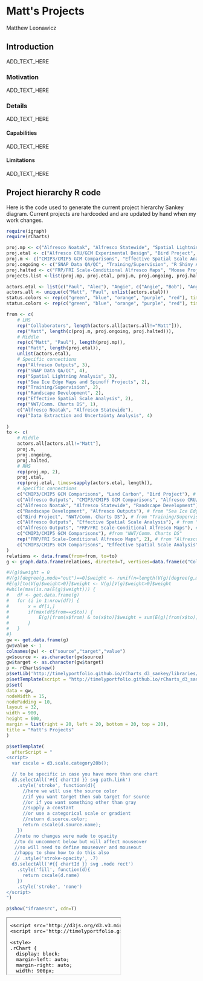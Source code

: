 # Matt's Projects
Matthew Leonawicz  




## Introduction
ADD_TEXT_HERE

### Motivation
ADD_TEXT_HERE

### Details
ADD_TEXT_HERE

#### Capabilities
ADD_TEXT_HERE

#### Limitations
ADD_TEXT_HERE

## Project hierarchy R code
Here is the code used to generate the current project hierarchy Sankey diagram.
Current projects are hardcoded and are updated by hand when my work changes.


```r
require(igraph)
require(rCharts)

proj.mp <- c("Alfresco Noatak", "Alfresco Statewide", "Spatial Lightning Analysis", "Data Extraction and Uncertainty Analysis", "Growing Season", "Mussel Project", "Land Carbon")
proj.etal <- c("Alfresco CRU/GCM Experimental Design", "Bird Project", "NWT/Comm. Charts DS", "Sea Ice Edge Maps and Spinoff Projects", "Shiny App Server Migration")
proj.m <- c("CMIP3/CMIP5 GCM Comparisons", "Effective Spatial Scale Analysis", "Randscape Development", "Alfresco Outputs")
proj.ongoing <- c("SNAP Data QA/QC", "Training/Supervision", "R Shiny Apps General Maintenance", "New App Development", "SNAP Tech Blog", "Continuing Education")
proj.halted <- c("FRP/FRI Scale-Conditional Alfresco Maps", "Moose Project")
projects.list <-list(proj.mp, proj.etal, proj.m, proj.ongoing, proj.halted)

actors.etal <- list(c("Paul", "Alec"), "Angie", c("Angie", "Bob"), "Angie", "Bob")
actors.all <- unique(c("Matt", "Paul", unlist(actors.etal)))
status.colors <- rep(c("green", "blue", "orange", "purple", "red"), times=sapply(projects.list, length))
status.colors <- rep(c("green", "blue", "orange", "purple", "red"), times=sapply(projects.list, length))

from <- c(
	# LHS
	rep("Collaborators", length(actors.all[actors.all!="Matt"])),
	rep("Matt", length(c(proj.m, proj.ongoing, proj.halted))),
	# Middle
	rep(c("Matt", "Paul"), length(proj.mp)),
	rep("Matt", length(proj.etal)),
	unlist(actors.etal),
	# Specific connections
	rep("Alfresco Outputs", 3),
	rep("SNAP Data QA/QC", 4),
	rep("Spatial Lightning Analysis", 3),
	rep("Sea Ice Edge Maps and Spinoff Projects", 2),
	rep("Training/Supervision", 2),
	rep("Randscape Development", 2),
	rep("Effective Spatial Scale Analysis", 2),
	rep("NWT/Comm. Charts DS", 1),
	c("Alfresco Noatak", "Alfresco Statewide"),
	rep("Data Extraction and Uncertainty Analysis", 4)
	
)
to <- c(
	# Middle
	actors.all[actors.all!="Matt"],
	proj.m,
	proj.ongoing,
	proj.halted,
	# RHS
	rep(proj.mp, 2),
	proj.etal,
	rep(proj.etal, times=sapply(actors.etal, length)),
	# Specific connections
	c("CMIP3/CMIP5 GCM Comparisons", "Land Carbon", "Bird Project"), # from "Alfresco Outputs"
	c("Alfresco Outputs", "CMIP3/CMIP5 GCM Comparisons", "Alfresco CRU/GCM Experimental Design", "NWT/Comm. Charts DS"), # from "SNAP Data QA/QC"
	c("Alfresco Noatak", "Alfresco Statewide", "Randscape Development"), # from "Spatial Lightning Analysis
	c("Randscape Development", "Alfresco Outputs"), # from "Sea Ice Edge Maps and Spinoff Projects"
	c("Bird Project", "NWT/Comm. Charts DS"), # from "Training/Supervision"
	c("Alfresco Outputs", "Effective Spatial Scale Analysis"), # from "Randscape Development
	c("Alfresco Outputs", "FRP/FRI Scale-Conditional Alfresco Maps"), # from "Effective Spatial Scale Analysis"
	c("CMIP3/CMIP5 GCM Comparisons"), #from "NWT/Comm. Charts DS"
	rep("FRP/FRI Scale-Conditional Alfresco Maps", 2), # from "Alfresco Noatak", "Alfresco Statewide"
	c("CMIP3/CMIP5 GCM Comparisons", "Effective Spatial Scale Analysis", "Randscape Development", "Alfresco Outputs") # from "Data Extraction and Uncertainty Analysis"
)
relations <- data.frame(from=from, to=to)
g <- graph.data.frame(relations, directed=T, vertices=data.frame(c("Collaborators", actors.all, unlist(projects.list))))

#V(g)$weight = 0
#V(g)[degree(g,mode="out")==0]$weight <- runif(n=length(V(g)[degree(g,mode="out")==0]),min=0,max=100)
#E(g)[to(V(g)$weight>0)]$weight <- V(g)[V(g)$weight>0]$weight
#while(max(is.na(E(g)$weight))) {
#	df <- get.data.frame(g)
#	for (i in 1:nrow(df)) {
#		x = df[i,]
#		if(max(df$from==x$to)) {
#			E(g)[from(x$from) & to(x$to)]$weight = sum(E(g)[from(x$to)]$weight)
#		}
#	}
#}
gw <- get.data.frame(g)
gw$value <- 1
colnames(gw) <- c("source","target","value")
gw$source <- as.character(gw$source)
gw$target <- as.character(gw$target)
p <- rCharts$new()
p$setLib('http://timelyportfolio.github.io/rCharts_d3_sankey/libraries/widgets/d3_sankey')
p$setTemplate(script = "http://timelyportfolio.github.io/rCharts_d3_sankey/libraries/widgets/d3_sankey/layouts/chart.html")
p$set(
data = gw,
nodeWidth = 15,
nodePadding = 10,
layout = 32,
width = 900,
height = 600,
margin = list(right = 20, left = 20, bottom = 20, top = 20),
title = "Matt's Projects"
)

p$setTemplate(
  afterScript = "
<script>
  var cscale = d3.scale.category20b();

  // to be specific in case you have more than one chart
  d3.selectAll('#{{ chartId }} svg path.link')
    .style('stroke', function(d){
      //here we will use the source color
      //if you want target then sub target for source
      //or if you want something other than gray
      //supply a constant
      //or use a categorical scale or gradient
      //return d.source.color;
      return cscale(d.source.name);
    })
   //note no changes were made to opacity
   //to do uncomment below but will affect mouseover
   //so will need to define mouseover and mouseout
   //happy to show how to do this also
   // .style('stroke-opacity', .7)
  d3.selectAll('#{{ chartId }} svg .node rect')
    .style('fill', function(d){
      return cscale(d.name)
    })
    .style('stroke', 'none')
</script>
")
```


```r
p$show("iframesrc", cdn=T)
```

<iframe srcdoc=' &lt;!doctype HTML&gt;
&lt;meta charset = &#039;utf-8&#039;&gt;
&lt;html&gt;
  &lt;head&gt;
    &lt;link rel=&#039;stylesheet&#039; href=&#039;http://timelyportfolio.github.io/rCharts_d3_sankey/css/sankey.css&#039;&gt;
    
    &lt;script src=&#039;http://d3js.org/d3.v3.min.js&#039; type=&#039;text/javascript&#039;&gt;&lt;/script&gt;
    &lt;script src=&#039;http://timelyportfolio.github.io/rCharts_d3_sankey/js/sankey.js&#039; type=&#039;text/javascript&#039;&gt;&lt;/script&gt;
    
    &lt;style&gt;
    .rChart {
      display: block;
      margin-left: auto; 
      margin-right: auto;
      width: 900px;
      height: 600px;
    }  
    &lt;/style&gt;
    
  &lt;/head&gt;
  &lt;body &gt;
    
    &lt;div id = &#039;chart16c240e3957&#039; class = &#039;rChart d3_sankey&#039;&gt;&lt;/div&gt;    
    ï»¿&lt;!--Attribution:
Mike Bostock https://github.com/d3/d3-plugins/tree/master/sankey
Mike Bostock http://bost.ocks.org/mike/sankey/
--&gt;

&lt;script&gt;
(function(){
var params = {
 &quot;dom&quot;: &quot;chart16c240e3957&quot;,
&quot;width&quot;:    900,
&quot;height&quot;:    600,
&quot;data&quot;: {
 &quot;source&quot;: [ &quot;Collaborators&quot;, &quot;Collaborators&quot;, &quot;Collaborators&quot;, &quot;Collaborators&quot;, &quot;Matt&quot;, &quot;Matt&quot;, &quot;Matt&quot;, &quot;Matt&quot;, &quot;Matt&quot;, &quot;Matt&quot;, &quot;Matt&quot;, &quot;Matt&quot;, &quot;Matt&quot;, &quot;Matt&quot;, &quot;Matt&quot;, &quot;Matt&quot;, &quot;Matt&quot;, &quot;Paul&quot;, &quot;Matt&quot;, &quot;Paul&quot;, &quot;Matt&quot;, &quot;Paul&quot;, &quot;Matt&quot;, &quot;Paul&quot;, &quot;Matt&quot;, &quot;Paul&quot;, &quot;Matt&quot;, &quot;Paul&quot;, &quot;Matt&quot;, &quot;Paul&quot;, &quot;Matt&quot;, &quot;Matt&quot;, &quot;Matt&quot;, &quot;Matt&quot;, &quot;Matt&quot;, &quot;Paul&quot;, &quot;Alec&quot;, &quot;Angie&quot;, &quot;Angie&quot;, &quot;Bob&quot;, &quot;Angie&quot;, &quot;Bob&quot;, &quot;Alfresco Outputs&quot;, &quot;Alfresco Outputs&quot;, &quot;Alfresco Outputs&quot;, &quot;SNAP Data QA/QC&quot;, &quot;SNAP Data QA/QC&quot;, &quot;SNAP Data QA/QC&quot;, &quot;SNAP Data QA/QC&quot;, &quot;Spatial Lightning Analysis&quot;, &quot;Spatial Lightning Analysis&quot;, &quot;Spatial Lightning Analysis&quot;, &quot;Sea Ice Edge Maps and Spinoff Projects&quot;, &quot;Sea Ice Edge Maps and Spinoff Projects&quot;, &quot;Training/Supervision&quot;, &quot;Training/Supervision&quot;, &quot;Randscape Development&quot;, &quot;Randscape Development&quot;, &quot;Effective Spatial Scale Analysis&quot;, &quot;Effective Spatial Scale Analysis&quot;, &quot;NWT/Comm. Charts DS&quot;, &quot;Alfresco Noatak&quot;, &quot;Alfresco Statewide&quot;, &quot;Data Extraction and Uncertainty Analysis&quot;, &quot;Data Extraction and Uncertainty Analysis&quot;, &quot;Data Extraction and Uncertainty Analysis&quot;, &quot;Data Extraction and Uncertainty Analysis&quot; ],
&quot;target&quot;: [ &quot;Paul&quot;, &quot;Alec&quot;, &quot;Angie&quot;, &quot;Bob&quot;, &quot;CMIP3/CMIP5 GCM Comparisons&quot;, &quot;Effective Spatial Scale Analysis&quot;, &quot;Randscape Development&quot;, &quot;Alfresco Outputs&quot;, &quot;SNAP Data QA/QC&quot;, &quot;Training/Supervision&quot;, &quot;R Shiny Apps General Maintenance&quot;, &quot;New App Development&quot;, &quot;SNAP Tech Blog&quot;, &quot;Continuing Education&quot;, &quot;FRP/FRI Scale-Conditional Alfresco Maps&quot;, &quot;Moose Project&quot;, &quot;Alfresco Noatak&quot;, &quot;Alfresco Statewide&quot;, &quot;Spatial Lightning Analysis&quot;, &quot;Data Extraction and Uncertainty Analysis&quot;, &quot;Growing Season&quot;, &quot;Mussel Project&quot;, &quot;Land Carbon&quot;, &quot;Alfresco Noatak&quot;, &quot;Alfresco Statewide&quot;, &quot;Spatial Lightning Analysis&quot;, &quot;Data Extraction and Uncertainty Analysis&quot;, &quot;Growing Season&quot;, &quot;Mussel Project&quot;, &quot;Land Carbon&quot;, &quot;Alfresco CRU/GCM Experimental Design&quot;, &quot;Bird Project&quot;, &quot;NWT/Comm. Charts DS&quot;, &quot;Sea Ice Edge Maps and Spinoff Projects&quot;, &quot;Shiny App Server Migration&quot;, &quot;Alfresco CRU/GCM Experimental Design&quot;, &quot;Alfresco CRU/GCM Experimental Design&quot;, &quot;Bird Project&quot;, &quot;NWT/Comm. Charts DS&quot;, &quot;NWT/Comm. Charts DS&quot;, &quot;Sea Ice Edge Maps and Spinoff Projects&quot;, &quot;Shiny App Server Migration&quot;, &quot;CMIP3/CMIP5 GCM Comparisons&quot;, &quot;Land Carbon&quot;, &quot;Bird Project&quot;, &quot;Alfresco Outputs&quot;, &quot;CMIP3/CMIP5 GCM Comparisons&quot;, &quot;Alfresco CRU/GCM Experimental Design&quot;, &quot;NWT/Comm. Charts DS&quot;, &quot;Alfresco Noatak&quot;, &quot;Alfresco Statewide&quot;, &quot;Randscape Development&quot;, &quot;Randscape Development&quot;, &quot;Alfresco Outputs&quot;, &quot;Bird Project&quot;, &quot;NWT/Comm. Charts DS&quot;, &quot;Alfresco Outputs&quot;, &quot;Effective Spatial Scale Analysis&quot;, &quot;Alfresco Outputs&quot;, &quot;FRP/FRI Scale-Conditional Alfresco Maps&quot;, &quot;CMIP3/CMIP5 GCM Comparisons&quot;, &quot;FRP/FRI Scale-Conditional Alfresco Maps&quot;, &quot;FRP/FRI Scale-Conditional Alfresco Maps&quot;, &quot;CMIP3/CMIP5 GCM Comparisons&quot;, &quot;Effective Spatial Scale Analysis&quot;, &quot;Randscape Development&quot;, &quot;Alfresco Outputs&quot; ],
&quot;value&quot;: [      1,      1,      1,      1,      1,      1,      1,      1,      1,      1,      1,      1,      1,      1,      1,      1,      1,      1,      1,      1,      1,      1,      1,      1,      1,      1,      1,      1,      1,      1,      1,      1,      1,      1,      1,      1,      1,      1,      1,      1,      1,      1,      1,      1,      1,      1,      1,      1,      1,      1,      1,      1,      1,      1,      1,      1,      1,      1,      1,      1,      1,      1,      1,      1,      1,      1,      1 ] 
},
&quot;nodeWidth&quot;:     15,
&quot;nodePadding&quot;:     10,
&quot;layout&quot;:     32,
&quot;margin&quot;: {
 &quot;right&quot;:     20,
&quot;left&quot;:     20,
&quot;bottom&quot;:     20,
&quot;top&quot;:     20 
},
&quot;title&quot;: &quot;Matt&#039;s Projects&quot;,
&quot;id&quot;: &quot;chart16c240e3957&quot; 
};

params.units ? units = &quot; &quot; + params.units : units = &quot;&quot;;

//hard code these now but eventually make available
var formatNumber = d3.format(&quot;0,.0f&quot;),    // zero decimal places
    format = function(d) { return formatNumber(d) + units; },
    color = d3.scale.category20();

if(params.labelFormat){
  formatNumber = d3.format(&quot;.2%&quot;);
}

var svg = d3.select(&#039;#&#039; + params.id).append(&quot;svg&quot;)
    .attr(&quot;width&quot;, params.width)
    .attr(&quot;height&quot;, params.height);
    
var sankey = d3.sankey()
    .nodeWidth(params.nodeWidth)
    .nodePadding(params.nodePadding)
    .layout(params.layout)
    .size([params.width,params.height]);
    
var path = sankey.link();
    
var data = params.data,
    links = [],
    nodes = [];
    
//get all source and target into nodes
//will reduce to unique in the next step
//also get links in object form
data.source.forEach(function (d, i) {
    nodes.push({ &quot;name&quot;: data.source[i] });
    nodes.push({ &quot;name&quot;: data.target[i] });
    links.push({ &quot;source&quot;: data.source[i], &quot;target&quot;: data.target[i], &quot;value&quot;: +data.value[i] });
}); 

//now get nodes based on links data
//thanks Mike Bostock https://groups.google.com/d/msg/d3-js/pl297cFtIQk/Eso4q_eBu1IJ
//this handy little function returns only the distinct / unique nodes
nodes = d3.keys(d3.nest()
                .key(function (d) { return d.name; })
                .map(nodes));

//it appears d3 with force layout wants a numeric source and target
//so loop through each link replacing the text with its index from node
links.forEach(function (d, i) {
    links[i].source = nodes.indexOf(links[i].source);
    links[i].target = nodes.indexOf(links[i].target);
});

//now loop through each nodes to make nodes an array of objects rather than an array of strings
nodes.forEach(function (d, i) {
    nodes[i] = { &quot;name&quot;: d };
});

sankey
  .nodes(nodes)
  .links(links)
  .layout(params.layout);
  
var link = svg.append(&quot;g&quot;).selectAll(&quot;.link&quot;)
  .data(links)
.enter().append(&quot;path&quot;)
  .attr(&quot;class&quot;, &quot;link&quot;)
  .attr(&quot;d&quot;, path)
  .style(&quot;stroke-width&quot;, function (d) { return Math.max(1, d.dy); })
  .sort(function (a, b) { return b.dy - a.dy; });

link.append(&quot;title&quot;)
  .text(function (d) { return d.source.name + &quot; â†’ &quot; + d.target.name + &quot;\n&quot; + format(d.value); });

var node = svg.append(&quot;g&quot;).selectAll(&quot;.node&quot;)
  .data(nodes)
.enter().append(&quot;g&quot;)
  .attr(&quot;class&quot;, &quot;node&quot;)
  .attr(&quot;transform&quot;, function (d) { return &quot;translate(&quot; + d.x + &quot;,&quot; + d.y + &quot;)&quot;; })
.call(d3.behavior.drag()
  .origin(function (d) { return d; })
  .on(&quot;dragstart&quot;, function () { this.parentNode.appendChild(this); })
  .on(&quot;drag&quot;, dragmove));

node.append(&quot;rect&quot;)
  .attr(&quot;height&quot;, function (d) { return d.dy; })
  .attr(&quot;width&quot;, sankey.nodeWidth())
  .style(&quot;fill&quot;, function (d) { return d.color = color(d.name.replace(/ .*/, &quot;&quot;)); })
  .style(&quot;stroke&quot;, function (d) { return d3.rgb(d.color).darker(2); })
.append(&quot;title&quot;)
  .text(function (d) { return d.name + &quot;\n&quot; + format(d.value); });

node.append(&quot;text&quot;)
  .attr(&quot;x&quot;, -6)
  .attr(&quot;y&quot;, function (d) { return d.dy / 2; })
  .attr(&quot;dy&quot;, &quot;.35em&quot;)
  .attr(&quot;text-anchor&quot;, &quot;end&quot;)
  .attr(&quot;transform&quot;, null)
  .text(function (d) { return d.name; })
.filter(function (d) { return d.x &lt; params.width / 2; })
  .attr(&quot;x&quot;, 6 + sankey.nodeWidth())
  .attr(&quot;text-anchor&quot;, &quot;start&quot;);

// the function for moving the nodes
  function dragmove(d) {
    d3.select(this).attr(&quot;transform&quot;, 
        &quot;translate(&quot; + (
                   d.x = Math.max(0, Math.min(params.width - d.dx, d3.event.x))
                ) + &quot;,&quot; + (
                   d.y = Math.max(0, Math.min(params.height - d.dy, d3.event.y))
                ) + &quot;)&quot;);
        sankey.relayout();
        link.attr(&quot;d&quot;, path);
  }
})();
&lt;/script&gt;
    
    
    &lt;script&gt;
      var cscale = d3.scale.category20b();
    
      // to be specific in case you have more than one chart
      d3.selectAll(&#039;#chart16c240e3957 svg path.link&#039;)
        .style(&#039;stroke&#039;, function(d){
          //here we will use the source color
          //if you want target then sub target for source
          //or if you want something other than gray
          //supply a constant
          //or use a categorical scale or gradient
          //return d.source.color;
          return cscale(d.source.name);
        })
       //note no changes were made to opacity
       //to do uncomment below but will affect mouseover
       //so will need to define mouseover and mouseout
       //happy to show how to do this also
       // .style(&#039;stroke-opacity&#039;, .7)
      d3.selectAll(&#039;#chart16c240e3957 svg .node rect&#039;)
        .style(&#039;fill&#039;, function(d){
          return cscale(d.name)
        })
        .style(&#039;stroke&#039;, &#039;none&#039;)
    &lt;/script&gt;
        
  &lt;/body&gt;
&lt;/html&gt; ' scrolling='no' frameBorder='0' seamless class='rChart  http://timelyportfolio.github.io/rCharts_d3_sankey/libraries/widgets/d3_sankey  ' id='iframe-chart16c240e3957'> </iframe>
 <style>iframe.rChart{ width: 100%; height: 400px;}</style>
<style>iframe.rChart{ width: 100%; height: 640px;}</style>
